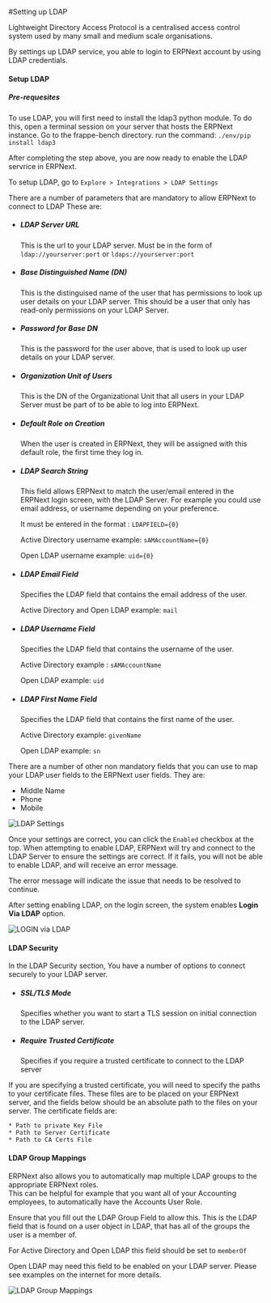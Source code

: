 <!-- add-breadcrumbs -->
#Setting up LDAP

Lightweight Directory Access Protocol is a centralised access control system used by many small and medium scale organisations.

By settings up LDAP service, you able to login to ERPNext account by using LDAP credentials.

#### Setup LDAP

##### Pre-requesites
To use LDAP, you will first need to install the ldap3 python module.  To do this, open a terminal session on your server that hosts the ERPNext instance. Go to the frappe-bench directory.
run the command: `./env/pip install ldap3`

After completing the step above, you are now ready to enable the LDAP servrice in ERPNext.

To setup LDAP, go to
`Explore > Integrations > LDAP Settings`

There are a number of parameters that are mandatory to allow ERPNext to connect to LDAP
These are:
  * ##### LDAP Server URL
    This is the url to your LDAP server. Must be in the form of `ldap://yourserver:port` or `ldaps://yourserver:port`

  * ##### Base Distinguished Name (DN)
    This is the distinguised name of the user that has permissions to look up user details on your LDAP server.  This should be a user that only has read-only permissions on your LDAP Server.

  * ##### Password for Base DN
    This is the password for the user above, that is used to look up user details on your LDAP server.
  
  * ##### Organization Unit of Users
    This is the DN of the Organizational Unit that all users in your LDAP Server must be part of to be able to log into ERPNext.

  * ##### Default Role on Creation
    When the user is created in ERPNext, they will be assigned with this default role, the first time they log in.

  * ##### LDAP Search String
    This field allows ERPNext to match the user/email entered in the ERPNext login screen, with the LDAP Server.  For example you could use email address, or username depending on your preference.
    
    It must be entered in the format : `LDAPFIELD={0}`  

    Active Directory username example: `sAMAccountName={0}`

    Open LDAP username example: `uid={0}`

  * ##### LDAP Email Field
    Specifies the LDAP field that contains the email address of the user.

    Active Directory and Open LDAP example: `mail`

  * ##### LDAP Username Field
    Specifies the LDAP field that contains the username of the user.  

    Active Directory example : `sAMAccountName`
    
    Open LDAP example: `uid`

  * ##### LDAP First Name Field
    Specifies the LDAP field that contains the first name of the user.  

    Active Directory example: `givenName`

    Open LDAP example: `sn`

There are a number of other non mandatory fields that you can use to map your LDAP user fields to the ERPNext user fields.  They are:
  * Middle Name
  * Phone
  * Mobile

<img class="screenshot" alt="LDAP Settings" src="{{docs_base_url}}/assets/img/setup/integrations/ldap_settings.png">

Once your settings are correct, you can click the `Enabled` checkbox at the top.  When attempting to enable LDAP, ERPNext will try and connect to the LDAP Server to ensure the settings are correct.  If it fails, you will not be able to enable LDAP, and will receive an error message.

The error message will indicate the issue that needs to be resolved to continue.

After setting enabling LDAP, on the login screen, the system enables **Login Via LDAP** option.

<img class="screenshot" alt="LOGIN via LDAP" src="{{docs_base_url}}/assets/img/setup/integrations/login_via_ldap.png">

#### LDAP Security

In the LDAP Security section, You have a number of options to connect securely to your LDAP server.

  * ##### SSL/TLS Mode
    Specifies whether you want to start a TLS session on initial connection to the LDAP server.

  * ##### Require Trusted Certificate
    Specifies if you require a trusted certificate to connect to the LDAP server


  If you are specifying a trusted certificate, you will need to specify the paths to your certificate files.  These files are to be placed on your ERPNext server, and the fields below should be an absolute path to the files on your server.
    The certificate fields are:

    * Path to private Key File
    * Path to Server Certificate
    * Path to CA Certs File


#### LDAP Group Mappings
ERPNext also allows you to automatically map multiple LDAP groups to the appropriate ERPNext roles.  
This can be helpful for example that you want all of your Accounting employees, to automatically have the Accounts User Role.

Ensure that you fill out the LDAP Group Field to allow this.  This is the LDAP field that is found on a user object in LDAP, that has all of the groups the user is a member of.

For Active Directory and Open LDAP this field should be set to `memberOf`

Open LDAP may need this field to be enabled on your LDAP server.  Please see examples on the internet for more details.

<img class="screenshot" alt="LDAP Group Mappings" src="{{docs_base_url}}/assets/img/setup/integrations/ldap_group_mappings.png">
